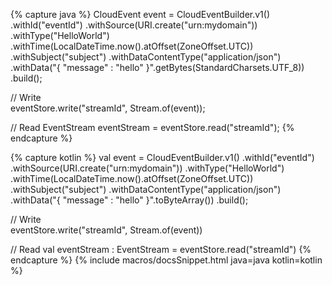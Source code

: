 {% capture java %}
CloudEvent event = CloudEventBuilder.v1()
                    .withId("eventId")
                    .withSource(URI.create("urn:mydomain"))
                    .withType("HelloWorld")
                    .withTime(LocalDateTime.now().atOffset(ZoneOffset.UTC))
                    .withSubject("subject")
                    .withDataContentType("application/json")
                    .withData("{ \"message\" : \"hello\" }".getBytes(StandardCharsets.UTF_8))
                    .build();

// Write                    
eventStore.write("streamId", Stream.of(event));

// Read
EventStream<CloudEvent> eventStream = eventStore.read("streamId");
{% endcapture %}

{% capture kotlin %}
val event = CloudEventBuilder.v1()
                    .withId("eventId")
                    .withSource(URI.create("urn:mydomain"))
                    .withType("HelloWorld")
                    .withTime(LocalDateTime.now().atOffset(ZoneOffset.UTC))
                    .withSubject("subject")
                    .withDataContentType("application/json")
                    .withData("{ \"message\" : \"hello\" }".toByteArray())
                    .build();

// Write                    
eventStore.write("streamId", Stream.of(event))

// Read
val eventStream : EventStream<CloudEvent> = eventStore.read("streamId")
{% endcapture %}
{% include macros/docsSnippet.html java=java kotlin=kotlin %}